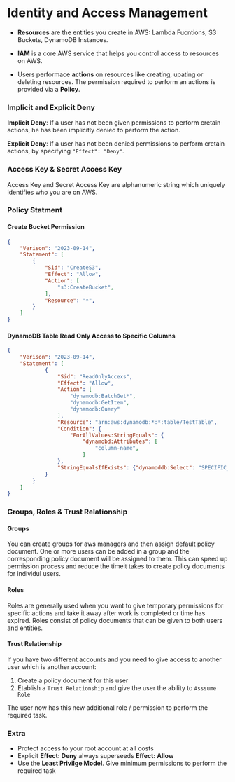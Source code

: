 # Identity and Access Management

- **Resources** are the entities you create in AWS: Lambda Fucntions, S3 Buckets,
DynamoDB Instances.

- **IAM** is a core AWS service that helps you control access to
resources on AWS.

- Users performace **actions** on resources like creating, upating or deleting
resources. The permission required to perform an actions is provided via a
**Policy**.

### Implicit and Explicit Deny

**Implicit Deny**: If a user has not been given permissions to perform cretain
actions, he has been implicitly denied to perform the action.

**Explicit Deny**: If a user has not been denied permissions to perform cretain
actions, by specifying `"Effect": "Deny"`.

### Access Key & Secret Access Key

Access Key and Secret Access Key are alphanumeric string which uniquely
identifies who you are on AWS.

### Policy Statment

#### Create Bucket Permission

```json
{
    "Verison": "2023-09-14",
    "Statement": [
        {
            "Sid": "CreateS3",
            "Effect": "Allow",
            "Action": [
                "s3:CreateBucket",
            ],
            "Resource": "*",
        }
    ]
}
```

#### DynamoDB Table Read Only Access to Specific Columns

```json
{
    "Verison": "2023-09-14",
    "Statement": [
            {
                "Sid": "ReadOnlyAccexs",
                "Effect": "Allow",
                "Action": [
                    "dynamodb:BatchGet*",
                    "dynamodb:GetItem",
                    "dynamodb:Query"
                ],
                "Resource": "arn:aws:dynamodb:*:*:table/TestTable",
                "Condition": {
                    "ForAllValues:StringEquals": {
                        "dynamobd:Attributes": [
                            "column-name",
                        ]
                },
                "StringEqualsIfExists": {"dynamoddb:Select": "SPECIFIC_ATTRIBUTES"}
            }
        }
    ]
}
```

### Groups, Roles & Trust Relationship

#### Groups
You can create groups for aws managers and then assign default policy document.
One or more users can be added in a group and the corresponding policy document
will be assigned to them. This can speed up permission process and reduce the
timeit takes to create policy documents for individul users.

#### Roles
Roles are generally used when you want to give temporary permissions for
specific actions and take it away after work is completed or time has expired.
Roles consist of policy documents that can be given to both users and entities.

#### Trust Relationship
If you have two different accounts and you need to give access to another user
which is another account:

1. Create a policy document for this user
2. Etablish a `Trust Relationship` and give the user the ability to
`Asssume Role`

The user now has this new additional role / permission to perform the required task.

### Extra

* Protect access to your root account at all costs 
* Explicit **Effect: Deny** always superseeds **Effect: Allow**
* Use the **Least Privilge Model**. Give minimum permissions to perform the required task

